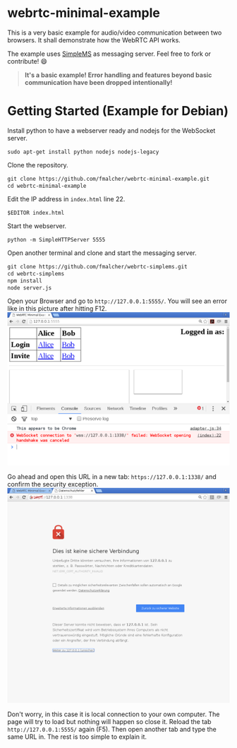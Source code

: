 # webrtc-minimal-example

This is a very basic example for audio/video communication between two browsers.
It shall demonstrate how the WebRTC API works.

The example uses [SimpleMS](https://github.com/fmalcher/webrtc-simplems) as messaging server.
Feel free to fork or contribute! :smile:

> **It's a basic example! Error handling and features beyond basic communication have been dropped intentionally!**







# Getting Started (Example for Debian)


Install python to have a webserver ready and nodejs for the WebSocket server.
```
sudo apt-get install python nodejs nodejs-legacy
```


Clone the repository.
```
git clone https://github.com/fmalcher/webrtc-minimal-example.git
cd webrtc-minimal-example
```


Edit the IP address in `index.html` line 22.
```
$EDITOR index.html
```


Start the webserver.
```
python -m SimpleHTTPServer 5555
```


Open another terminal and clone and start the messaging server.
```
git clone https://github.com/fmalcher/webrtc-simplems.git
cd webrtc-simplems
npm install
node server.js
```

Open your Browser and go to `http://127.0.0.1:5555/`. You will see an error like in this picture after hitting F12.
![Image of an error](error.png)

Go ahead and open this URL in a new tab: `https://127.0.0.1:1338/` and confirm the security exception.
![Image of an error](sec.png)


Don't worry, in this case it is local connection to your own computer.
The page will try to load but nothing will happen so close it. Reload the tab `http://127.0.0.1:5555/` again (F5). Then open another tab and type the same URL in. The rest is too simple to explain it.
